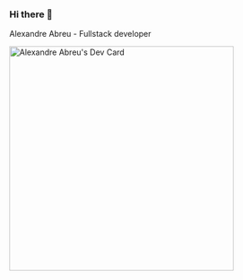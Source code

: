 ### Hi there 👋

Alexandre Abreu - Fullstack developer

<a href="https://app.daily.dev/Alexandreabreu4"><img src="https://api.daily.dev/devcards/48c3417ebf3b4b3c8d7738fc110155da.png?r=ceo" width="400" alt="Alexandre Abreu's Dev Card"/></a>

<!--
**Alexandre46/Alexandre46** is a ✨ _special_ ✨ repository because its `README.md` (this file) appears on your GitHub profile.

Here are some ideas to get you started:

- 🔭 I’m currently working on ...
- 🌱 I’m currently learning ...
- 👯 I’m looking to collaborate on ...
- 🤔 I’m looking for help with ...
- 💬 Ask me about ...
- 📫 How to reach me: ...
- 😄 Pronouns: ...
- ⚡ Fun fact: ...
-->
